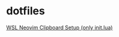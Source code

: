 # dotfiles

[WSL Neovim Clipboard Setup (only init.lua)](https://www.youtube.com/watch?v=bn2n5SKx9Dc)
